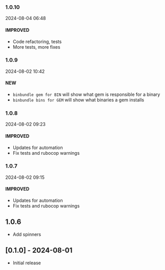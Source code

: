 ### 1.0.10

2024-08-04 06:48

#### IMPROVED

- Code refactoring, tests
- More tests, more fixes

### 1.0.9

2024-08-02 10:42

#### NEW

- `binbundle gem for BIN` will show what gem is responsible for a binary
- `binbundle bins for GEM` will show what binaries a gem installs

### 1.0.8

2024-08-02 09:23

#### IMPROVED

- Updates for automation
- Fix tests and rubocop warnings

### 1.0.7

2024-08-02 09:15

#### IMPROVED

- Updates for automation
- Fix tests and rubocop warnings

## 1.0.6

- Add spinners

## [0.1.0] - 2024-08-01

- Initial release
